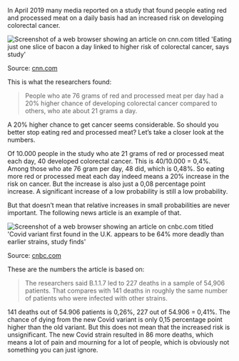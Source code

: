 In April 2019 many media reported on a study that found people eating red and processed meat on a daily basis had an increased risk on developing colorectal cancer.

![Screenshot of a web browser showing an article on cnn.com titled 'Eating just one slice of bacon a day linked to higher risk of colorectal cancer, says study'](More%20pitfalls%20in%20statistics%20980beb010f984cd49c83ec8dab6dae6e/cnn-bacon.png)

Source: [cnn.com](https://edition.cnn.com/2019/04/17/health/colorectal-cancer-risk-red-processed-meat-study-intl/index.html)

This is what the researchers found:

> People who ate 76 grams of red and processed meat per day had a 20% higher chance of developing colorectal cancer compared to others, who ate about 21 grams a day.
> 

A 20% higher chance to get cancer seems considerable. So should you better stop eating red and processed meat? Let’s take a closer look at the numbers.

Of 10.000 people in the study who ate 21 grams of red or processed meat each day, 
40 developed colorectal cancer. This is 40/10.000 = 0,4%. Among those who ate 76 gram per day, 48 did, which is 0,48%. So eating more red or processed meat each day indeed means a 20% increase in the risk on cancer. But the increase is also just a 0,08 percentage point increase. A significant increase of a low probability is still a low probability.

But that doesn’t mean that relative increases in small probabilities are never important. The following news article is an example of that.

![Screenshot of a web browser showing an article on cnbc.com titled 'Covid variant first found in the U.K. appears to be 64% more deadly than earlier strains, study finds'](More%20pitfalls%20in%20statistics%20980beb010f984cd49c83ec8dab6dae6e/cnbc-covid.png)

Source: [cnbc.com](https://www.cnbc.com/2021/03/11/covid-variant-in-the-uk-appears-to-be-64percent-more-deadly-than-other-strains-study-finds.html#:~:text=Covid%20variant%20first%20found%20in,than%20earlier%20strains%2C%20study%20finds&text=Researchers%20in%20the%20U.K.%20analyzed,with%20other%20previously%20circulating%20strains.)

These are the numbers the article is based on:

> The researchers said B.1.1.7 led to 227 deaths in a sample of 54,906 patients. That compares with 141 deaths in roughly the same number of patients who were infected with other strains.
> 

141 deaths out of 54.906 patients is 0,26%, 227 out of 54.906 = 0,41%. The chance of dying from the new Covid variant is only 0,15 percentage point higher than the old variant. But this does not mean that the increased risk is unsignificant. The new Covid strain resulted in 86 more deaths, which means a lot of pain and mourning for a lot of people, which is obviously not something you can just ignore.
